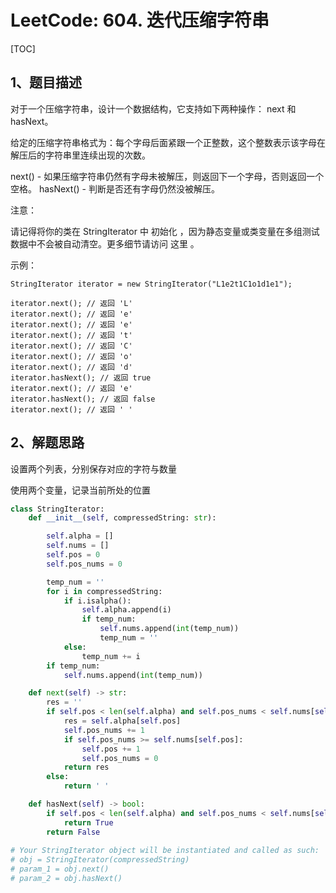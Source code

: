 # LeetCode: 604. 迭代压缩字符串

[TOC]

## 1、题目描述

对于一个压缩字符串，设计一个数据结构，它支持如下两种操作： next 和 hasNext。

给定的压缩字符串格式为：每个字母后面紧跟一个正整数，这个整数表示该字母在解压后的字符串里连续出现的次数。

next() - 如果压缩字符串仍然有字母未被解压，则返回下一个字母，否则返回一个空格。
hasNext() - 判断是否还有字母仍然没被解压。

注意：

请记得将你的类在 StringIterator 中 初始化 ，因为静态变量或类变量在多组测试数据中不会被自动清空。更多细节请访问 这里 。

示例：

```
StringIterator iterator = new StringIterator("L1e2t1C1o1d1e1");

iterator.next(); // 返回 'L'
iterator.next(); // 返回 'e'
iterator.next(); // 返回 'e'
iterator.next(); // 返回 't'
iterator.next(); // 返回 'C'
iterator.next(); // 返回 'o'
iterator.next(); // 返回 'd'
iterator.hasNext(); // 返回 true
iterator.next(); // 返回 'e'
iterator.hasNext(); // 返回 false
iterator.next(); // 返回 ' '
```



## 2、解题思路

设置两个列表，分别保存对应的字符与数量

使用两个变量，记录当前所处的位置



```python
class StringIterator:
    def __init__(self, compressedString: str):

        self.alpha = []
        self.nums = []
        self.pos = 0
        self.pos_nums = 0

        temp_num = ''
        for i in compressedString:
            if i.isalpha():
                self.alpha.append(i)
                if temp_num:
                    self.nums.append(int(temp_num))
                    temp_num = ''
            else:
                temp_num += i
        if temp_num:
            self.nums.append(int(temp_num))

    def next(self) -> str:
        res = ''
        if self.pos < len(self.alpha) and self.pos_nums < self.nums[self.pos]:
            res = self.alpha[self.pos]
            self.pos_nums += 1
            if self.pos_nums >= self.nums[self.pos]:
                self.pos += 1
                self.pos_nums = 0
            return res
        else:
            return ' '

    def hasNext(self) -> bool:
        if self.pos < len(self.alpha) and self.pos_nums < self.nums[self.pos]:
            return True
        return False
    
# Your StringIterator object will be instantiated and called as such:
# obj = StringIterator(compressedString)
# param_1 = obj.next()
# param_2 = obj.hasNext()

```

